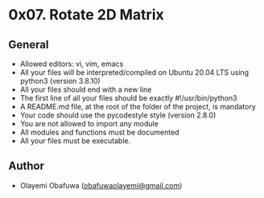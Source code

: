 #	0x07. Rotate 2D Matrix

## General
- Allowed editors: vi, vim, emacs
- All your files will be interpreted/compiled on Ubuntu 20.04 LTS using python3 (version 3.8.10)
- All your files should end with a new line
- The first line of all your files should be exactly #!/usr/bin/python3
- A README.md file, at the root of the folder of the project, is mandatory
- Your code should use the pycodestyle style (version 2.8.0)
- You are not allowed to import any module
- All modules and functions must be documented
- All your files must be executable.

##	Author
- Olayemi Obafuwa (obafuwaolayemi@gmail.com)
